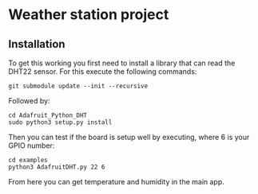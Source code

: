 # Weather station project

## Installation
To get this working you first need to install a library that can read the DHT22
sensor.
For this execute the following commands:

    git submodule update --init --recursive

Followed by:

    cd Adafruit_Python_DHT
    sudo python3 setup.py install

Then you can test if the board is setup well by executing, where 6 is your GPIO
number:

    cd examples
    python3 AdafruitDHT.py 22 6

From here you can get temperature and humidity in the main app.
